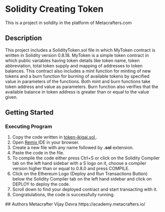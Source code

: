 # Solidity Creating Token
This is a  project in solidity in the platform of Metacrafters.com

## Description
This project includes a SolidityToken.sol file in which MyToken contract is written in Solidity version 0.8.18. 
MyToken is a simple token contract in which public variables having token details like token name, token abbreviation, total token supply and mapping of addresses to token balances. This contract also includes a mint function for minting of new tokens and a burn function for burning of available tokens by specified value in parameters of the functions. Both mint and burn functions take token address and value as parameters. Burn function also verifies that the available balance in token address is greater than or equal to the value given.

## Getting Started
### Executing Program
<ol> 
  <li> Copy the code written in <a href = "token-soliditytokenmkbabs.sol"> token-ikigai.sol </a>.</li>
  <li> Open <a href = "https://remix.ethereum.org/"> Remix </a> IDE in your browser. </li>
  <li> Create a new file with any name followed by <strong>.sol</strong> extension. </li>
  <li> Paste the code in the file. </li>
  <li> To compile the code either press Ctrl+S or click on the Solidity Compiler tab on the left hand sidebar with a S logo on it, choose a compiler version higher than or equal to 0.8.0 and press COMPILE. </li>
  <li> Click on the Ethereum Logo (Deploy and Run Transactions Button) below the Solidity Compiler tab on the left hand sidebar and click on DEPLOY to deploy the code. </li>
  <li> Scroll down to find your deployed contract and start transacting with it. </li>
  <li> Congratulations, the code is successfully running. </li>
</ol>
## Authors
Metacrafter Vijay Devra
https://academy.metacrafters.io/
